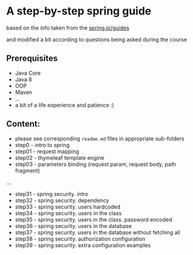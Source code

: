 # A step-by-step spring guide

based on the info taken from the [spring.io/guides](https://spring.io/guides) 

and modified a bit according to questions being asked during the course

## Prerequisites

- Java Core
- Java 8
- OOP
- Maven
- ...
- a bit of a life experience and patience :)

## Content:

- please see corresponding `readme.md` files in appropriate sub-folders
- step0 - intro to spring
- step01 - request mapping
- step02 - thymeleaf template engine
- step03 - parameters binding (request param, request body, path fragment)

...

- step31 - spring security. intro 
- step32 - spring security. dependency
- step33 - spring security. users hardcoded
- step34 - spring security. users in the class
- step35 - spring security. users in the class. password encoded
- step36 - spring security. users in the database
- step37 - spring security. users in the database without fetching all
- step38 - spring security. authorization configuration
- step39 - spring security. extra configuration examples
 
